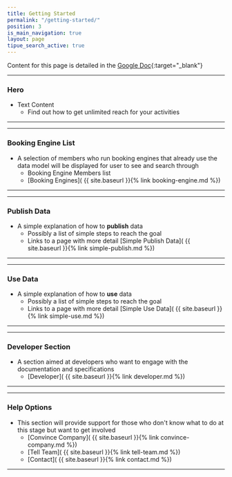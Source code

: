 ```yaml
---
title: Getting Started
permalink: "/getting-started/"
position: 3
is_main_navigation: true
layout: page
tipue_search_active: true
---
```


Content for this page is detailed in the
[Google Doc](https://drive.google.com/open?id=1LJxp7jbt6r5jTTZqoSJ5WK6yjZDpqhaXNVi-Rx_cSjA){:target="_blank"}

***
### Hero 
+ Text Content 
    + Find out how to get unlimited reach for your activities

***
***
### Booking Engine List
+ A selection of members who run booking engines that already use the data model will be displayed for user to see and search through
    + Booking Engine Members list 
    + [Booking Engines]( {{ site.baseurl }}{% link booking-engine.md %})  

***
***
### Publish Data 
+ A simple explanation of how to **publish** data
    + Possibly a list of simple steps to reach the goal
    + Links to a page with more detail [Simple Publish Data]( {{ site.baseurl }}{% link simple-publish.md %})  

***
***
### Use Data
+ A simple explanation of how to **use** data
    + Possibly a list of simple steps to reach the goal
    + Links to a page with more detail [Simple Use Data]( {{ site.baseurl }}{% link simple-use.md %})  

***
***
### Developer Section
+ A section aimed at developers who want to engage with the documentation and specifications
    + [Developer]( {{ site.baseurl }}{% link developer.md %})  

***
***
### Help Options 
+ This section will provide support for those who don't know what to do at this stage but want to get involved
    + [Convince Company]( {{ site.baseurl }}{% link convince-company.md %})  
    + [Tell Team]( {{ site.baseurl }}{% link tell-team.md %})  
    + [Contact]( {{ site.baseurl }}{% link contact.md %})  

***
 